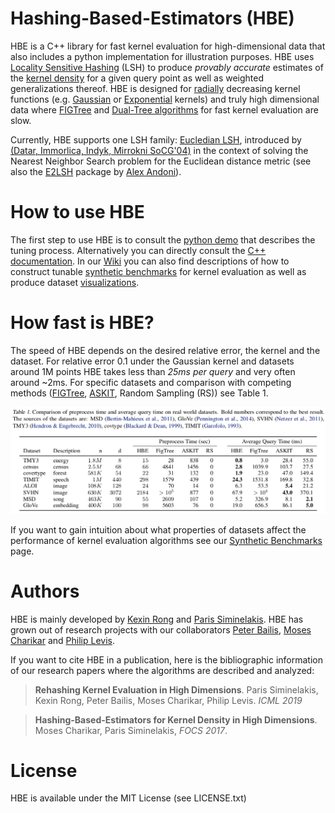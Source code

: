 # Hashing-Based-Estimators (HBE)
HBE is a C++ library for fast kernel evaluation for high-dimensional data that also includes a python implementation for illustration purposes. HBE uses [Locality Sensitive Hashing](https://en.wikipedia.org/wiki/Locality-sensitive_hashing) (LSH) to produce *provably accurate* estimates of the [kernel density](https://en.wikipedia.org/wiki/Kernel_density_estimation#Definition) for a given query point as well as weighted generalizations thereof. HBE is designed for [radially](https://en.wikipedia.org/wiki/Radial_basis_function) decreasing kernel functions (e.g. [Gaussian](https://en.wikipedia.org/wiki/Radial_basis_function_kernel) or [Exponential](http://www.jmlr.org/papers/volume2/genton01a/genton01a.pdf) kernels) and truly high dimensional data where [FIGTree](http://users.umiacs.umd.edu/~morariu/figtree/) and [Dual-Tree algorithms](http://jmlr.org/papers/volume16/curtin15a/curtin15a.pdf) for fast kernel evaluation are slow. 

Currently, HBE supports one LSH family: [Eucledian LSH](http://mlwiki.org/index.php/Euclidean_LSH), introduced by [(Datar, Immorlica, Indyk, Mirrokni SoCG'04)](https://dl.acm.org/citation.cfm?id=997857) in the context of solving the Nearest Neighbor Search problem for the Euclidean distance metric (see also the [E2LSH](https://www.mit.edu/~andoni/LSH/) package by [Alex Andoni](https://www.mit.edu/~andoni/)). 

# How to use HBE

The first step to use HBE is to consult the [python demo](https://github.com/kexinrong/rehashing/wiki/Python-Demo) that describes the tuning process. Alternatively you can directly consult the [C++ documentation](https://github.com/kexinrong/rehashing/blob/master/hbe/README.md). In our [Wiki](https://github.com/kexinrong/rehashing/wiki) you can also find descriptions of how to construct tunable [synthetic benchmarks](https://github.com/kexinrong/rehashing/wiki/Synthetic-benchmarks) for kernel evaluation as well as produce dataset [visualizations](https://github.com/kexinrong/rehashing/wiki/Visualizations).

# How fast is HBE? 

The speed of HBE depends on the desired relative error, the kernel and the dataset. For relative error 0.1 under the Gaussian kernel and datasets around 1M points HBE takes less than *25ms per query* and very often around ~2ms. For specific datasets and comparison with competing methods ([FIGTree](http://users.umiacs.umd.edu/~morariu/figtree/), [ASKIT](http://padas.ices.utexas.edu/libaskit/), Random Sampling (RS)) see Table 1. 

![Table 1](plots/experiments_hbe.png "Table 1")

If you want to gain intuition about what properties of datasets affect the performance of kernel evaluation algorithms see our [Synthetic Benchmarks](https://github.com/kexinrong/rehashing/wiki/Synthetic-benchmarks) page.

# Authors 

HBE is mainly developed by [Kexin Rong](https://kexinrong.github.io/) and [Paris Siminelakis](https://web.stanford.edu/~psimin/). HBE has grown out of research projects with our collaborators [Peter Bailis](http://www.bailis.org/), [Moses Charikar](https://engineering.stanford.edu/people/moses-charikar) and [Philip Levis](http://csl.stanford.edu/~pal/).

If you want to cite HBE in a publication, here is the bibliographic information of our research papers where the algorithms are described and analyzed:

> **Rehashing Kernel Evaluation in High Dimensions**. Paris Siminelakis, Kexin Rong, Peter Bailis, Moses Charikar, Philip Levis. 
> *ICML 2019*

> **Hashing-Based-Estimators for Kernel Density in High Dimensions**. Moses Charikar, Paris Siminelakis, *FOCS 2017*.

# License

HBE is available under the MIT License (see LICENSE.txt)
